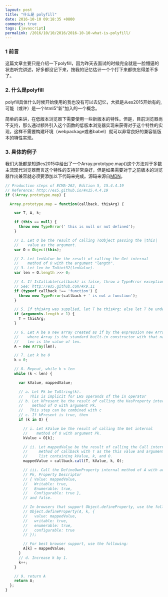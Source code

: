 ```yaml
---
layout: post
title: "什么是 polyfill"
date: 2016-10-10 09:18:35 +0800
comments: true
tags: [javascript]
permalink: /2016/10/10/2016/2016-10-10-what-is-polyfill/
---
```


### 1 前言

这篇文章主要只是介绍一下polyfill，因为昨天去面试的时候完全就是一脸懵逼的状态听完讲述，好多都没记下来，按我的记忆估计一个个打下来都快忘得差不多了。

### 2. 什么是polyfill

polyfill具体什么时候开始使用的我也没有可以去记忆，大抵是从es2015开始有的,可能（或许）是一个html5"新"加入的一个概念。

简单的来讲，在低版本浏览器下需要使用一些新版本的特性。但是，目前浏览器尚不支持，那么通过额外引入这个函数的低版本浏览器实现来获得对于这个特性的实现，这样不需要构建环境（webpackage或者babel）就可以非常良好的兼容低版本的特性实现。

### 3. 具体的例子

我们大抵都是知道es2015中给出了一个Array.prototype.map()这个方法对于多数主流现代浏览器而言这个特性的支持非常良好，但是如果需要对于之前版本的浏览器作出兼容就必须要添加以下代码来完成。源码来源自[MDN](https://developer.mozilla.org/en-US/docs/Web/javascript/Reference/Global_Objects/Array/map)。

```js
// Production steps of ECMA-262, Edition 5, 15.4.4.19
// Reference: http://es5.github.io/#x15.4.4.19
if (!Array.prototype.map) {

  Array.prototype.map = function(callback, thisArg) {

    var T, A, k;

    if (this == null) {
      throw new TypeError(' this is null or not defined');
    }

    // 1. Let O be the result of calling ToObject passing the |this| 
    //    value as the argument.
    var O = Object(this);

    // 2. Let lenValue be the result of calling the Get internal 
    //    method of O with the argument "length".
    // 3. Let len be ToUint32(lenValue).
    var len = O.length >>> 0;

    // 4. If IsCallable(callback) is false, throw a TypeError exception.
    // See: http://es5.github.com/#x9.11
    if (typeof callback !== 'function') {
      throw new TypeError(callback + ' is not a function');
    }

    // 5. If thisArg was supplied, let T be thisArg; else let T be undefined.
    if (arguments.length > 1) {
      T = thisArg;
    }

    // 6. Let A be a new array created as if by the expression new Array(len) 
    //    where Array is the standard built-in constructor with that name and 
    //    len is the value of len.
    A = new Array(len);

    // 7. Let k be 0
    k = 0;

    // 8. Repeat, while k < len
    while (k < len) {

      var kValue, mappedValue;

      // a. Let Pk be ToString(k).
      //   This is implicit for LHS operands of the in operator
      // b. Let kPresent be the result of calling the HasProperty internal 
      //    method of O with argument Pk.
      //   This step can be combined with c
      // c. If kPresent is true, then
      if (k in O) {

        // i. Let kValue be the result of calling the Get internal 
        //    method of O with argument Pk.
        kValue = O[k];

        // ii. Let mappedValue be the result of calling the Call internal 
        //     method of callback with T as the this value and argument 
        //     list containing kValue, k, and O.
        mappedValue = callback.call(T, kValue, k, O);

        // iii. Call the DefineOwnProperty internal method of A with arguments
        // Pk, Property Descriptor
        // { Value: mappedValue,
        //   Writable: true,
        //   Enumerable: true,
        //   Configurable: true },
        // and false.

        // In browsers that support Object.defineProperty, use the following:
        // Object.defineProperty(A, k, {
        //   value: mappedValue,
        //   writable: true,
        //   enumerable: true,
        //   configurable: true
        // });

        // For best browser support, use the following:
        A[k] = mappedValue;
      }
      // d. Increase k by 1.
      k++;
    }

    // 9. return A
    return A;
  };
}
```


